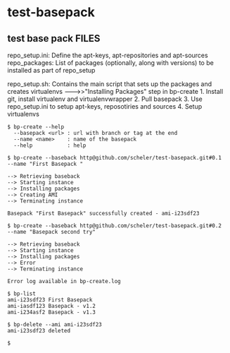 test-basepack
=============

test base pack
FILES
-----
repo_setup.ini: Define the apt-keys, apt-repositories and apt-sources
repo_packages: List of packages (optionally, along with versions) to be installed as part of repo_setup

repo_setup.sh: Contains the main script that sets up the packages and creates virtualenvs
--->>"Installing Packages" step in bp-create
	1. Install git, install virtualenv and virtualenvwrapper
	2. Pull basepack
	3. Use repo_setup.ini to setup apt-keys, reposotiries and sources
	4. Setup virtualenvs

```
$ bp-create --help
  --basepack <url> : url with branch or tag at the end
  --name <name>    : name of the basepack
  --help           : help

$ bp-create --baseback http@github.com/scheler/test-basepack.git#0.1  --name "First Basepack "

--> Retrieving baseback
--> Starting instance 
--> Installing packages
--> Creating AMI
--> Terminating instance

Basepack "First Basepack" successfully created - ami-i23sdf23

$ bp-create --baseback http@github.com/scheler/test-basepack.git#0.2  --name "Basepack second try"

--> Retrieving baseback
--> Starting instance 
--> Installing packages
--> Error
--> Terminating instance

Error log available in bp-create.log

$ bp-list 
ami-i23sdf23 First Basepack
ami-iasdf123 Basepack - v1.2
ami-i234asf2 Basepack - v1.3

$ bp-delete --ami ami-i23sdf23
ami-i23sdf23 deleted

$ 

```
